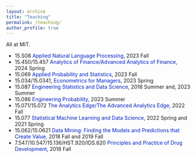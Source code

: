 ```yaml
---
layout: archive
title: "Teaching"
permalink: /teaching/
author_profile: true
---
```


All at MIT.

- 15.S08 <span style="color: #0020C2;">Applied Natural Language Processing</span>, 2023 Fall
- 15.450/15.457 <span style="color: #0020C2;">Analytics of Finance/Advanced Analytics of Finance</span>, 2024 Spring
- 15.069 <span style="color: #0020C2;">Applied Probability and Statistics</span>, 2023 Fall
- 15.034/15.0341, <span style="color: #0020C2;">Econometrics for Managers</span>, 2023 Spring
- 15.087 <span style="color: #0020C2;">Engineering Statistics and Data Science</span>, 2018 Summer and, 2023 Summer
- 15.086 <span style="color: #0020C2;">Engineering Probability</span>, 2023 Summer
- 15.071/15.072 <span style="color: #0020C2;">The Analytics Edge/The Advanced Analytics Edge</span>, 2022 Fall
- 15.077 <span style="color: #0020C2;">Statistical Machine Learning and Data Science</span>, 2022 Spring and 2021 Spring
- 15.062/15.0621 <span style="color: #0020C2;">Data Mining: Finding the Models and Predictions that Create Value</span>, 2018 Fall and 2019 Fall
- 7.547/10.547/15.136/HST.920/IDS.620 <span style="color: #0020C2;">Principles and Practice of Drug Development</span>, 2018 Fall

